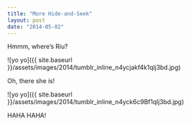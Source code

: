 ```yaml
---
title: "More Hide-and-Seek"
layout: post
date: "2014-05-02"
---
```


Hmmm, where’s Riu?

![yo yo]({{ site.baseurl }}/assets/images/2014/tumblr_inline_n4ycjakf4k1qlj3bd.jpg)

Oh, there she is!

![yo yo]({{ site.baseurl }}/assets/images/2014/tumblr_inline_n4yck6c9Bf1qlj3bd.jpg)

HAHA HAHA!
